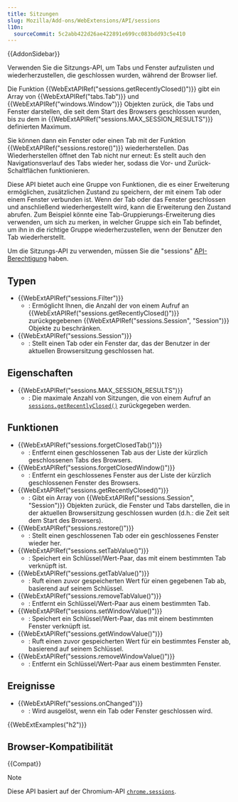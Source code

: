```yaml
---
title: Sitzungen
slug: Mozilla/Add-ons/WebExtensions/API/sessions
l10n:
  sourceCommit: 5c2abb422d26ae422891e699cc083bdd93c5e410
---
```


{{AddonSidebar}}

Verwenden Sie die Sitzungs-API, um Tabs und Fenster aufzulisten und wiederherzustellen, die geschlossen wurden, während der Browser lief.

Die Funktion {{WebExtAPIRef("sessions.getRecentlyClosed()")}} gibt ein Array von {{WebExtAPIRef("tabs.Tab")}} und {{WebExtAPIRef("windows.Window")}} Objekten zurück, die Tabs und Fenster darstellen, die seit dem Start des Browsers geschlossen wurden, bis zu dem in {{WebExtAPIRef("sessions.MAX_SESSION_RESULTS")}} definierten Maximum.

Sie können dann ein Fenster oder einen Tab mit der Funktion {{WebExtAPIRef("sessions.restore()")}} wiederherstellen. Das Wiederherstellen öffnet den Tab nicht nur erneut: Es stellt auch den Navigationsverlauf des Tabs wieder her, sodass die Vor- und Zurück-Schaltflächen funktionieren.

Diese API bietet auch eine Gruppe von Funktionen, die es einer Erweiterung ermöglichen, zusätzlichen Zustand zu speichern, der mit einem Tab oder einem Fenster verbunden ist. Wenn der Tab oder das Fenster geschlossen und anschließend wiederhergestellt wird, kann die Erweiterung den Zustand abrufen. Zum Beispiel könnte eine Tab-Gruppierungs-Erweiterung dies verwenden, um sich zu merken, in welcher Gruppe sich ein Tab befindet, um ihn in die richtige Gruppe wiederherzustellen, wenn der Benutzer den Tab wiederherstellt.

Um die Sitzungs-API zu verwenden, müssen Sie die "sessions" [API-Berechtigung](/de/docs/Mozilla/Add-ons/WebExtensions/manifest.json/permissions#api_permissions) haben.

## Typen

- {{WebExtAPIRef("sessions.Filter")}}
  - : Ermöglicht Ihnen, die Anzahl der von einem Aufruf an {{WebExtAPIRef("sessions.getRecentlyClosed()")}} zurückgegebenen {{WebExtAPIRef("sessions.Session", "Session")}} Objekte zu beschränken.
- {{WebExtAPIRef("sessions.Session")}}
  - : Stellt einen Tab oder ein Fenster dar, das der Benutzer in der aktuellen Browsersitzung geschlossen hat.

## Eigenschaften

- {{WebExtAPIRef("sessions.MAX_SESSION_RESULTS")}}
  - : Die maximale Anzahl von Sitzungen, die von einem Aufruf an [`sessions.getRecentlyClosed()`](/de/docs/Mozilla/Add-ons/WebExtensions/API/sessions/getRecentlyClosed) zurückgegeben werden.

## Funktionen

- {{WebExtAPIRef("sessions.forgetClosedTab()")}}
  - : Entfernt einen geschlossenen Tab aus der Liste der kürzlich geschlossenen Tabs des Browsers.
- {{WebExtAPIRef("sessions.forgetClosedWindow()")}}
  - : Entfernt ein geschlossenes Fenster aus der Liste der kürzlich geschlossenen Fenster des Browsers.
- {{WebExtAPIRef("sessions.getRecentlyClosed()")}}
  - : Gibt ein Array von {{WebExtAPIRef("sessions.Session", "Session")}} Objekten zurück, die Fenster und Tabs darstellen, die in der aktuellen Browsersitzung geschlossen wurden (d.h.: die Zeit seit dem Start des Browsers).
- {{WebExtAPIRef("sessions.restore()")}}
  - : Stellt einen geschlossenen Tab oder ein geschlossenes Fenster wieder her.
- {{WebExtAPIRef("sessions.setTabValue()")}}
  - : Speichert ein Schlüssel/Wert-Paar, das mit einem bestimmten Tab verknüpft ist.
- {{WebExtAPIRef("sessions.getTabValue()")}}
  - : Ruft einen zuvor gespeicherten Wert für einen gegebenen Tab ab, basierend auf seinem Schlüssel.
- {{WebExtAPIRef("sessions.removeTabValue()")}}
  - : Entfernt ein Schlüssel/Wert-Paar aus einem bestimmten Tab.
- {{WebExtAPIRef("sessions.setWindowValue()")}}
  - : Speichert ein Schlüssel/Wert-Paar, das mit einem bestimmten Fenster verknüpft ist.
- {{WebExtAPIRef("sessions.getWindowValue()")}}
  - : Ruft einen zuvor gespeicherten Wert für ein bestimmtes Fenster ab, basierend auf seinem Schlüssel.
- {{WebExtAPIRef("sessions.removeWindowValue()")}}
  - : Entfernt ein Schlüssel/Wert-Paar aus einem bestimmten Fenster.

## Ereignisse

- {{WebExtAPIRef("sessions.onChanged")}}
  - : Wird ausgelöst, wenn ein Tab oder Fenster geschlossen wird.

{{WebExtExamples("h2")}}

## Browser-Kompatibilität

{{Compat}}

> [!NOTE]
> Diese API basiert auf der Chromium-API [`chrome.sessions`](https://developer.chrome.com/docs/extensions/reference/api/sessions).

<!--
// Copyright 2015 The Chromium Authors. All rights reserved.
//
// Redistribution and use in source and binary forms, with or without
// modification, are permitted provided that the following conditions are
// met:
//
//    * Redistributions of source code must retain the above copyright
// notice, this list of conditions and the following disclaimer.
//    * Redistributions in binary form must reproduce the above
// copyright notice, this list of conditions and the following disclaimer
// in the documentation and/or other materials provided with the
// distribution.
//    * Neither the name of Google Inc. nor the names of its
// contributors may be used to endorse or promote products derived from
// this software without specific prior written permission.
//
// THIS SOFTWARE IS PROVIDED BY THE COPYRIGHT HOLDERS AND CONTRIBUTORS
// "AS IS" AND ANY EXPRESS OR IMPLIED WARRANTIES, INCLUDING, BUT NOT
// LIMITED TO, THE IMPLIED WARRANTIES OF MERCHANTABILITY AND FITNESS FOR
// A PARTICULAR PURPOSE ARE DISCLAIMED. IN NO EVENT SHALL THE COPYRIGHT
// OWNER OR CONTRIBUTORS BE LIABLE FOR ANY DIRECT, INDIRECT, INCIDENTAL,
// SPECIAL, EXEMPLARY, OR CONSEQUENTIAL DAMAGES (INCLUDING, BUT NOT
// LIMITED TO, PROCUREMENT OF SUBSTITUTE GOODS OR SERVICES; LOSS OF USE,
// DATA, OR PROFITS; OR BUSINESS INTERRUPTION) HOWEVER CAUSED AND ON ANY
// THEORY OF LIABILITY, WHETHER IN CONTRACT, STRICT LIABILITY, OR TORT
// (INCLUDING NEGLIGENCE OR OTHERWISE) ARISING IN ANY WAY OUT OF THE USE
// OF THIS SOFTWARE, EVEN IF ADVISED OF THE POSSIBILITY OF SUCH DAMAGE.
-->
